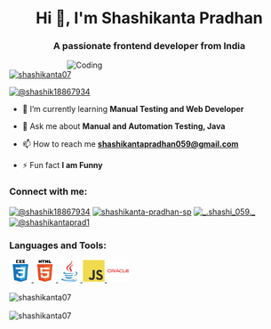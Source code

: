 <h1 align="center">Hi 👋, I'm Shashikanta Pradhan</h1>
<h3 align="center">A passionate frontend developer from India</h3>
<img align="right" alt="Coding" width="400" src="https://images.squarespace-cdn.com/content/v1/5769fc401b631bab1addb2ab/1541580611624-TE64QGKRJG8SWAIUS7NS/ke17ZwdGBToddI8pDm48kPoswlzjSVMM-SxOp7CV59BZw-zPPgdn4jUwVcJE1ZvWQUxwkmyExglNqGp0IvTJZamWLI2zvYWH8K3-s_4yszcp2ryTI0HqTOaaUohrI8PI6FXy8c9PWtBlqAVlUS5izpdcIXDZqDYvprRqZ29Pw0o/coding-freak.gif" /">

<p align="left"> <a href="https://github.com/ryo-ma/github-profile-trophy"><img src="https://github-profile-trophy.vercel.app/?username=shashikanta07" alt="shashikanta07" /></a> </p>

<p align="left"> <a href="https://twitter.com/@shashik18867934" target="blank"><img src="https://img.shields.io/twitter/follow/@shashik18867934?logo=twitter&style=for-the-badge" alt="@shashik18867934" /></a> </p>

- 🌱 I’m currently learning **Manual Testing and Web Developer**

- 💬 Ask me about **Manual and Automation Testing, Java**

- 📫 How to reach me **shashikantapradhan059@gmail.com**

- ⚡ Fun fact **I am Funny**

<h3 align="left">Connect with me:</h3>
<p align="left">
<a href="https://twitter.com/@shashik18867934" target="blank"><img align="center" src="https://raw.githubusercontent.com/rahuldkjain/github-profile-readme-generator/master/src/images/icons/Social/twitter.svg" alt="@shashik18867934" height="30" width="40" /></a>
<a href="https://linkedin.com/in/shashikanta-pradhan-sp" target="blank"><img align="center" src="https://raw.githubusercontent.com/rahuldkjain/github-profile-readme-generator/master/src/images/icons/Social/linked-in-alt.svg" alt="shashikanta-pradhan-sp" height="30" width="40" /></a>
<a href="https://instagram.com/_.shashi_059._" target="blank"><img align="center" src="https://raw.githubusercontent.com/rahuldkjain/github-profile-readme-generator/master/src/images/icons/Social/instagram.svg" alt="_.shashi_059._" height="30" width="40" /></a>
<a href="https://www.hackerrank.com/@shashikantaprad1" target="blank"><img align="center" src="https://raw.githubusercontent.com/rahuldkjain/github-profile-readme-generator/master/src/images/icons/Social/hackerrank.svg" alt="@shashikantaprad1" height="30" width="40" /></a>
</p>

<h3 align="left">Languages and Tools:</h3>
<p align="left"> <a href="https://www.w3schools.com/css/" target="_blank" rel="noreferrer"> <img src="https://raw.githubusercontent.com/devicons/devicon/master/icons/css3/css3-original-wordmark.svg" alt="css3" width="40" height="40"/> </a> <a href="https://www.w3.org/html/" target="_blank" rel="noreferrer"> <img src="https://raw.githubusercontent.com/devicons/devicon/master/icons/html5/html5-original-wordmark.svg" alt="html5" width="40" height="40"/> </a> <a href="https://www.java.com" target="_blank" rel="noreferrer"> <img src="https://raw.githubusercontent.com/devicons/devicon/master/icons/java/java-original.svg" alt="java" width="40" height="40"/> </a> <a href="https://developer.mozilla.org/en-US/docs/Web/JavaScript" target="_blank" rel="noreferrer"> <img src="https://raw.githubusercontent.com/devicons/devicon/master/icons/javascript/javascript-original.svg" alt="javascript" width="40" height="40"/> </a> <a href="https://www.oracle.com/" target="_blank" rel="noreferrer"> <img src="https://raw.githubusercontent.com/devicons/devicon/master/icons/oracle/oracle-original.svg" alt="oracle" width="40" height="40"/> </a> </p>

<p><img align="center" src="https://github-readme-stats.vercel.app/api/top-langs?username=shashikanta07&show_icons=true&locale=en&layout=compact" alt="shashikanta07" /></p>

<p><img align="center" src="https://github-readme-streak-stats.herokuapp.com/?user=shashikanta07&" alt="shashikanta07" /></p>

